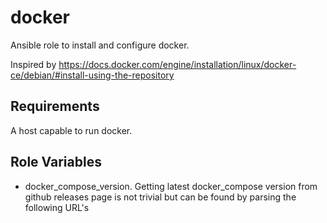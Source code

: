# docker

Ansible role to install and configure docker.

Inspired by https://docs.docker.com/engine/installation/linux/docker-ce/debian/#install-using-the-repository

## Requirements

A host capable to run docker.

## Role Variables

* docker_compose_version.
  Getting latest docker_compose version from github releases page is not
  trivial but can be found by parsing the following URL's **<title>** HTML tag.
  https://github.com/docker/compose/releases/latest

The latest version is guessed at runtime unless docker_compose_version is
defined with a valid version which should be set via parameters to the role or
the global scope (ie. inline, hostvars, group vars, etc.).

## Dependencies

None.

## Install this role as submodule in a git repository

`git submodule add https://git.sekoya.org/mb/docker.git roles/docker`

## Example Playbook

    - hosts: docker
      roles:
         - { role: docker, docker_compose_version: '1.15.0' }

If docker_compose_version is defined elsewhere or to let the role guess and
fetch the latest version at runtime :

    - hosts: docker
      roles:
         - docker

## License

GPLv3

## Author Information

http://www.sekoya.org
